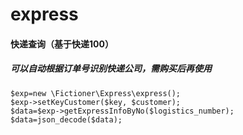 # express
#### 快递查询（基于快递100）
##### 可以自动根据订单号识别快递公司，需购买后再使用

<pre><code>$exp=new \Fictioner\Express\express();
$exp->setKeyCustomer($key, $customer);
$data=$exp->getExpressInfoByNo($logistics_number);
$data=json_decode($data);
</code></pre>